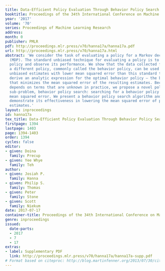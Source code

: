 ```yaml
---
title: Data-Efficient Policy Evaluation Through Behavior Policy Search
booktitle: Proceedings of the 34th International Conference on Machine Learning
year: '2017'
volume: '70'
series: Proceedings of Machine Learning Research
address: 
month: 0
publisher: PMLR
pdf: http://proceedings.mlr.press/v70/hanna17a/hanna17a.pdf
url: http://proceedings.mlr.press/v70/hanna17a.html
abstract: 'We consider the task of evaluating a policy for a Markov decision process
  (MDP). The standard unbiased technique for evaluating a policy is to deploy the
  policy and observe its performance. We show that the data collected from deploying
  a different policy, commonly called the behavior policy, can be used to produce
  unbiased estimates with lower mean squared error than this standard technique. We
  derive an analytic expression for the optimal behavior policy — the behavior policy
  that minimizes the mean squared error of the resulting estimates. Because this expression
  depends on terms that are unknown in practice, we propose a novel policy evaluation
  sub-problem, behavior policy search: searching for a behavior policy that reduces
  mean squared error. We present a behavior policy search algorithm and empirically
  demonstrate its effectiveness in lowering the mean squared error of policy performance
  estimates.'
layout: inproceedings
id: hanna17a
tex_title: Data-Efficient Policy Evaluation Through Behavior Policy Search
firstpage: 1394
lastpage: 1403
page: 1394-1403
order: 1394
cycles: false
editor:
- given: Doina
  family: Precup
- given: Yee Whye
  family: Teh
author:
- given: Josiah P.
  family: Hanna
- given: Philip S.
  family: Thomas
- given: Peter
  family: Stone
- given: Scott
  family: Niekum
date: 2017-07-17
container-title: Proceedings of the 34th International Conference on Machine Learning
genre: inproceedings
issued:
  date-parts:
  - 2017
  - 7
  - 17
extras:
- label: Supplementary PDF
  link: http://proceedings.mlr.press/v70/hanna17a/hanna17a-supp.pdf
# Format based on citeproc: http://blog.martinfenner.org/2013/07/30/citeproc-yaml-for-bibliographies/
---
```


